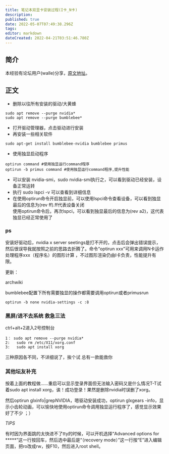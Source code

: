 ```yaml
---
title: 笔记本双显卡安装过程(I卡_N卡)
description: 
published: true
date: 2022-05-07T07:49:38.296Z
tags: 
editor: markdown
dateCreated: 2022-04-21T03:51:46.780Z
---
```


## 简介

本经验有论坛用户(walle)分享，[原文地址](https://bbs.deepin.org/forum.php?mod=viewthread&tid=141410&page=1&extra=#pid345736)。

## 正文

* 删除以往所有安装的驱动/大黄蜂

```
sudo apt remove --purge nvidia*
sudo apt remove --purge bumblebee*
```

* 打开驱动管理器，点击驱动进行安装
* 再安装一些相关软件

```
sudo apt-get install bumblebee-nvidia bumblebee primus
```

* 使用独显启动程序

```
optirun command #使用独显运行command程序
optirun -b primus command #使用独显运行command程序,提升性能
```

* 可以安装 nvidia-smi，sudo nvidia-smi执行之，可以看到驱动已经安装，设备正常运转
* 执行 sudo lspci -v 可以查看到详细信息
* 在使用optirun命令开启独显前，可以使用lspci命令查看设备，可以看到独显最后的信息为(rev ff).ff代表设备关闭  
使用optirun命令后，再次lspci，可以看到独显最后的信息为(rev a2)，这代表独显已经正常使用了

### ps

安装好驱动后，nvidia x server seetings是打不开的，点击后会弹出错误提示，然后很误导我就按照之前的思路去折腾了。命令“optirun xxx"可用来调用N卡运作处理程序xxx（程序名）的图形计算 ，不过图形渲染仍由I卡负责，性能提升有限。

更新：

archwiki

bumblebee配置下所有需要独显的操作都需要调用optirun或者primusrun

`optirun -b none nvidia-settings -c :8`

### 黑屏/进不去系统  救急三法

ctrl+alt+2进入2号控制台

```
1： sudo apt remove --purge nvidia*
2:   sudo rm /etc/X11/xorg.conf
3:   sudo apt install xorg
```

三种原因各不同，不详细说了，挨个试 总有一款能救你

### 其他坛友补充

按着上面的教程做……重启可以显示登录界面但无法输入密码又是什么情况T-T试着sudo apt install xorg，诶！成功登录！果然是删除nvidia时误删了xorg。

然后optirun glxinfo|grepNVIDIA，嗯驱动安装成功，optirun glxgears -info，显示小齿轮动画，可以愉快地使用optirun命令调用独显运行程序了，感觉显示效果好了不少 ；）

*TIPS*

有时因为界面跳的太快进不了tty的时候，可以开机选择“Advanced options for *****”这一行按回车，然后选中最后是“（recovery mode）”这一行按“E”进入编辑页面，把ro改成rw，按F10，然后进入root shell。
